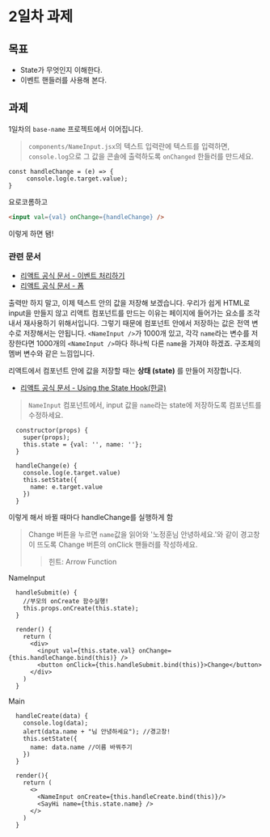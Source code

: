 # 2일차 과제
## 목표
- State가 무엇인지 이해한다.
- 이벤트 핸들러를 사용해 본다.

## 과제

1일차의 `base-name` 프로젝트에서 이어집니다.

> `components/NameInput.jsx`의 텍스트 입력란에 텍스트를 입력하면,
> `console.log`으로 그 값을 콘솔에 출력하도록 `onChanged` 한들러를 만드세요.

```JSX
const handleChange = (e) => {
     console.log(e.target.value);
}
```
요로코롬하고
```html
<input val={val} onChange={handleChange} />
```
이렇게 하면 됌!

### 관련 문서
- [리액트 공식 문서 - 이벤트 처리하기](https://ko.reactjs.org/docs/handling-events.html)
- [리액트 공식 문서 - 폼](https://ko.reactjs.org/docs/forms.html)

출력만 하지 말고, 이제 텍스트 안의 값을 저장해 보겠습니다.
우리가 쉽게 HTML로 input을 만들지 않고 리액트 컴포넌트를 만드는 이유는 페이지에 들어가는 요소를 조각내서 재사용하기 위해서입니다.
그렇기 때문에 컴포넌트 안에서 저장하는 값은 전역 변수로 저장해서는 안됩니다.
`<NameInput />`가 1000개 있고, 각각 `name`라는 변수를 저장한다면 1000개의 `<NameInput />`마다 하나씩 다른 `name`을 가져야 하겠죠.
구조체의 멤버 변수와 같은 느낌입니다.

리액트에서 컴포넌트 안에 값을 저장할 때는 **상태 (state)** 를 만들어 저장합니다.

- [리액트 공식 문서 - Using the State Hook(한글)](https://ko.reactjs.org/docs/hooks-state.html)

> `NameInput` 컴포넌트에서, input 값을 `name`라는 state에 저장하도록 컴포넌트를 수정하세요.
```JSX
  constructor(props) {
    super(props);
    this.state = {val: '', name: ''};
  }

  handleChange(e) {
    console.log(e.target.value)
    this.setState({
      name: e.target.value
    })
  }
```
이렇게 해서 바뀔 때마다 handleChange를 실행하게 함

> Change 버튼을 누르면 `name`값을 읽어와 '노정훈님 안녕하세요.'와 같이 경고창이 뜨도록 Change 버튼의 onClick 핸들러를 작성하세요.
>> 힌트: Arrow Function

NameInput
```JSX
  handleSubmit(e) {
    //부모의 onCreate 함수실행!
    this.props.onCreate(this.state);
  }

  render() {
    return (
      <div>
        <input val={this.state.val} onChange={this.handleChange.bind(this)} />
        <button onClick={this.handleSubmit.bind(this)}>Change</button>
      </div>
    )
  }
```

Main
```JSX
  handleCreate(data) {
    console.log(data);
    alert(data.name + "님 안녕하세요"); //경고창!
    this.setState({
      name: data.name //이름 바꿔주기
    })
  }

  render(){
    return (
      <>
        <NameInput onCreate={this.handleCreate.bind(this)}/>
        <SayHi name={this.state.name} />
      </>
    )
  }
  ```